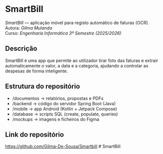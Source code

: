# SmartBill

*SmartBill* — aplicação móvel para registo automático de faturas (OCR).  
Autora: *Gilma Mulanda*  
Curso: *Engenharia Informática 3º Semestre (2025/2026)*  

## Descrição
SmartBill é uma app que permite ao utilizador tirar foto das faturas e extrair automaticamente o valor, a data e a categoria, ajudando a controlar as despesas de forma inteligente.

##  Estrutura do repositório
- /documentos → relatórios, propostas e PDFs  
- /backend → código do servidor Spring Boot (Java)  
- /mobile → app Android (Kotlin + Jetpack Compose)  
- /database → scripts SQL (create, populate, queries)  
- /mockups → imagens e ficheiros do Figma  

##  Link do repositório
https://github.com/Gilma-De-Sousa/Smartbill # SmartBill




